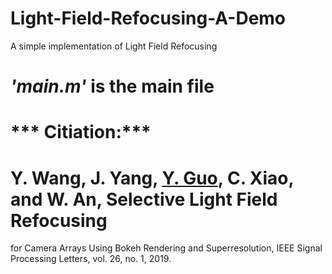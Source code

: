 # Light-Field-Refocusing-A-Demo<br>
A simple implementation of Light Field Refocusing

# ***'main.m'*** is the main file
# *** Citiation:***<br>
# Y. Wang, J. Yang, [Y. Guo](http://yulanguo.me/), C. Xiao, and W. An, Selective Light Field Refocusing
for Camera Arrays Using Bokeh Rendering and Superresolution, IEEE Signal Processing Letters, vol. 26, no. 1, 2019.
